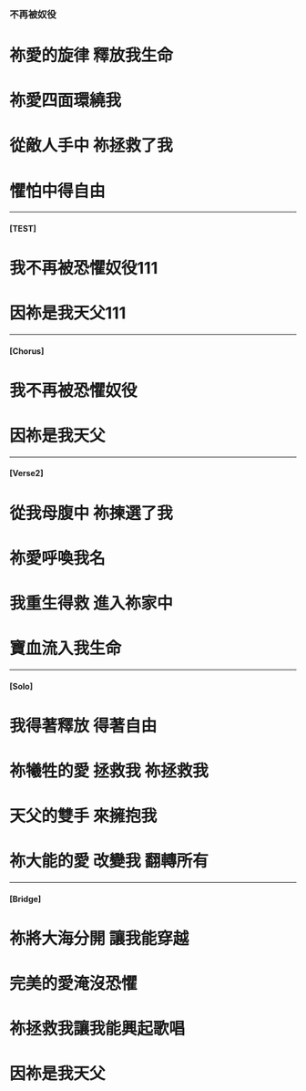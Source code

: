 ### 不再被奴役
# 祢愛的旋律 釋放我生命
# 祢愛四面環繞我
# 從敵人手中 祢拯救了我
# 懼怕中得自由

--- 

#### [TEST]
# 我不再被恐懼奴役111
# 因祢是我天父111

--- 

#### [Chorus]
# 我不再被恐懼奴役
# 因祢是我天父

--- 

#### [Verse2]
# 從我母腹中 祢揀選了我
# 祢愛呼喚我名 
# 我重生得救 進入祢家中
# 寶血流入我生命

---

#### [Solo]
# 我得著釋放 得著自由
# 祢犧牲的愛 拯救我 祢拯救我
# 天父的雙手 來擁抱我
# 祢大能的愛 改變我 翻轉所有

--- 

#### [Bridge]
# 祢將大海分開 讓我能穿越
# 完美的愛淹沒恐懼
# 祢拯救我讓我能興起歌唱
# 因祢是我天父
